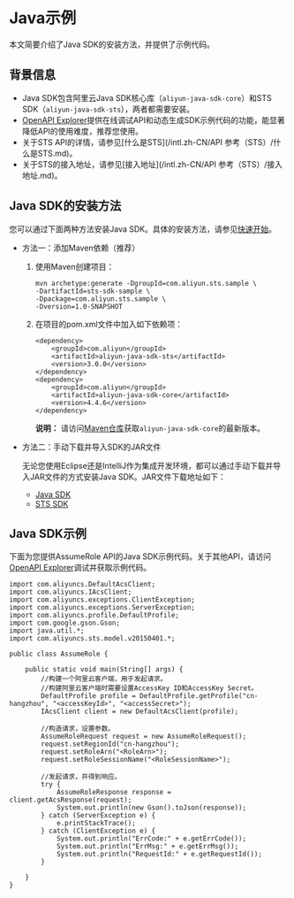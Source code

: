 # Java示例

本文简要介绍了Java SDK的安装方法，并提供了示例代码。

## 背景信息

-   Java SDK包含阿里云Java SDK核心库（`aliyun-java-sdk-core`）和STS SDK（`aliyun-java-sdk-sts`），两者都需要安装。
-   [OpenAPI Explorer](https://api.aliyun.com/)提供在线调试API和动态生成SDK示例代码的功能，能显著降低API的使用难度，推荐您使用。
-   关于STS API的详情，请参见[什么是STS](/intl.zh-CN/API 参考（STS）/什么是STS.md)。
-   关于STS的接入地址，请参见[接入地址](/intl.zh-CN/API 参考（STS）/接入地址.md)。

## Java SDK的安装方法

您可以通过下面两种方法安装Java SDK。具体的安装方法，请参见[快速开始]()。

-   方法一：添加Maven依赖（推荐）
    1.  使用Maven创建项目：

        ```
        mvn archetype:generate -DgroupId=com.aliyun.sts.sample \
        -DartifactId=sts-sdk-sample \
        -Dpackage=com.aliyun.sts.sample \
        -Dversion=1.0-SNAPSHOT
        ```

    2.  在项目的pom.xml文件中加入如下依赖项：

        ```
        <dependency>
            <groupId>com.aliyun</groupId>
            <artifactId>aliyun-java-sdk-sts</artifactId>
            <version>3.0.0</version>
        </dependency>
        <dependency>
            <groupId>com.aliyun</groupId>
            <artifactId>aliyun-java-sdk-core</artifactId>
            <version>4.4.6</version>
        </dependency>
        ```

        **说明：** 请访问[Maven仓库](https://mvnrepository.com/artifact/com.aliyun/aliyun-java-sdk-core)获取`aliyun-java-sdk-core`的最新版本。

-   方法二：手动下载并导入SDK的JAR文件

    无论您使用Eclipse还是IntelliJ作为集成开发环境，都可以通过手动下载并导入JAR文件的方式安装Java SDK。JAR文件下载地址如下：

    -   [Java SDK](https://mvnrepository.com/artifact/com.aliyun/aliyun-java-sdk-core)
    -   [STS SDK](https://mvnrepository.com/artifact/com.aliyun/aliyun-java-sdk-sts)

## Java SDK示例

下面为您提供AssumeRole API的Java SDK示例代码。关于其他API，请访问[OpenAPI Explorer](https://api.aliyun.com/)调试并获取示例代码。

```
import com.aliyuncs.DefaultAcsClient;
import com.aliyuncs.IAcsClient;
import com.aliyuncs.exceptions.ClientException;
import com.aliyuncs.exceptions.ServerException;
import com.aliyuncs.profile.DefaultProfile;
import com.google.gson.Gson;
import java.util.*;
import com.aliyuncs.sts.model.v20150401.*;

public class AssumeRole {

    public static void main(String[] args) {
        //构建一个阿里云客户端，用于发起请求。
        //构建阿里云客户端时需要设置AccessKey ID和AccessKey Secret。
        DefaultProfile profile = DefaultProfile.getProfile("cn-hangzhou", "<accessKeyId>", "<accessSecret>");
        IAcsClient client = new DefaultAcsClient(profile);

        //构造请求，设置参数。
        AssumeRoleRequest request = new AssumeRoleRequest();
        request.setRegionId("cn-hangzhou");
        request.setRoleArn("<RoleArn>");
        request.setRoleSessionName("<RoleSessionName>");
        
        //发起请求，并得到响应。
        try {
            AssumeRoleResponse response = client.getAcsResponse(request);
            System.out.println(new Gson().toJson(response));
        } catch (ServerException e) {
            e.printStackTrace();
        } catch (ClientException e) {
            System.out.println("ErrCode:" + e.getErrCode());
            System.out.println("ErrMsg:" + e.getErrMsg());
            System.out.println("RequestId:" + e.getRequestId());
        }

    }
}            
```

